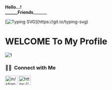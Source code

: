 **Hello...!  
     ______**Friends****_______ 
     
     
[![Typing SVG](https://readme-typing-svg.herokuapp.com?font=&color=%red&size=25&width=450&lines=I'm+Prabhashwaree+Nthmini.;+I+am+Software+Developer;+And+Designer;)](https://git.io/typing-svg)

# **WELCOME** To My Profile

![1](https://user-images.githubusercontent.com/90233777/187691903-655cf86a-01c0-4420-a93b-5cf5363ff6a3.PNG)

### 🤝🏻 &nbsp;Connect with Me

<p align="left">
<a href="https://www.linkedin.com/in/nethmini-gayathree-silva-aa4288224/" target="blank"><img align="center" src="https://raw.githubusercontent.com/rahuldkjain/github-profile-readme-generator/master/src/images/icons/Social/linked-in-alt.svg" alt="in/shan-joel/" height="30" width="40" /></a>
<a href="https://codepen.io/shan-joel" target="blank"><img align="center" src="https://raw.githubusercontent.com/rahuldkjain/github-profile-readme-generator/master/src/images/icons/Social/codepen.svg" alt="https://codepen.io/shan-joel" height="30" width="40" /></a>

</p>

<!-- <p>
<h6>Email : prabhashwaree57@gmail.com</h6>
<h6>Linkedin : https://www.linkedin.com/in/nethmini-gayathree-silva-aa4288224/</h6>
<h6>Youtub : https://www.youtube.com/channel/UCGE3cKzQ2GuYD9K9aXwii5w</h6>
<h6>Stackoverflow : https://stackoverflow.com/users/17466083/prabhashwaree-nethmi-57</h6>
<h6>Whatsapp : 077 4914870</h6>
</p> -->

 






